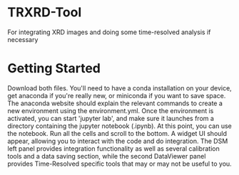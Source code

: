 # TRXRD-Tool
For integrating XRD images and doing some time-resolved analysis if necessary

# Getting Started
Download both files. You'll need to have a conda installation on your device, get anaconda if you're really new, or miniconda if you want to save space. The anaconda website should explain the relevant commands to create a new environment using the environment.yml. Once the environment is activated, you can start 'jupyter lab', and make sure it launches from a directory containing the jupyter notebook (.ipynb). At this point, you can use the notebook. Run all the cells and scroll to the bottom. A widget UI should appear, allowing you to interact with the code and do integration. The DSM left panel provides integration functionality as well as several calibration tools and a data saving section, while the second DataViewer panel provides Time-Resolved specific tools that may or may not be useful to you.
